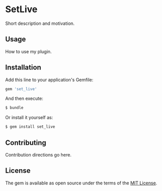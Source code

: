 # SetLive
Short description and motivation.

## Usage
How to use my plugin.

## Installation
Add this line to your application's Gemfile:

```ruby
gem 'set_live'
```

And then execute:
```bash
$ bundle
```

Or install it yourself as:
```bash
$ gem install set_live
```

## Contributing
Contribution directions go here.

## License
The gem is available as open source under the terms of the [MIT License](http://opensource.org/licenses/MIT).
